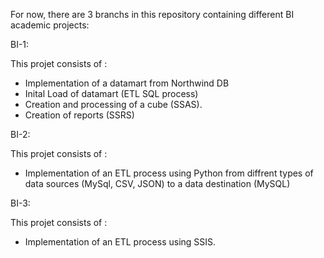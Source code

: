 
For now, there are 3 branchs in this repository containing different BI academic projects:

BI-1: 

  This projet consists of :

  - Implementation of a datamart from Northwind DB
  - Inital Load of datamart (ETL SQL process)
  - Creation and processing of a cube (SSAS).
  - Creation of reports (SSRS)

BI-2:

  This projet consists of :

  - Implementation of an ETL process using Python from diffrent types of data sources (MySql, CSV, JSON) to a data destination (MySQL)

BI-3:

  This projet consists of :

  - Implementation of an ETL process using SSIS.
 

